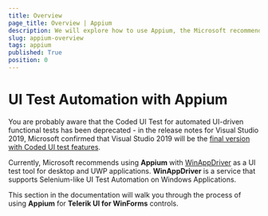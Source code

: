 ```yaml
---
title: Overview
page_title: Overview | Appium
description: We will explore how to use Appium, the Microsoft recommended open source test automation framework, with Telerik UI for WinForms.  
slug: appium-overview
tags: appium
published: True
position: 0 
---
```


# UI Test Automation with Appium  

You are probably aware that the Coded UI Test for automated UI-driven functional tests has been deprecated - in the release notes for Visual Studio 2019, Microsoft confirmed that Visual Studio 2019 will be the [final version with Coded UI test features](https://docs.microsoft.com/en-us/visualstudio/releases/2019/release-notes-v16.0).

Currently, Microsoft recommends using **Appium** with [WinAppDriver](https://github.com/Microsoft/WinAppDriver) as a UI test tool for desktop and UWP applications. **WinAppDriver** is a service that supports Selenium-like UI Test Automation on Windows Applications.

This section in the documentation will walk you through the process of using **Appium** for **Telerik UI for WinForms** controls.